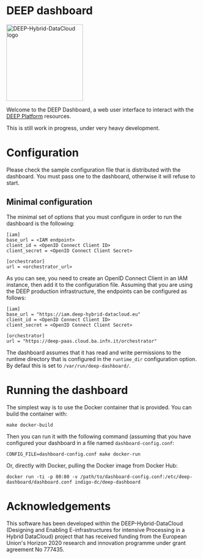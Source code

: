 # DEEP dashboard

<img src="https://marketplace.deep-hybrid-datacloud.eu/images/logo-deep.png" width=200 alt="DEEP-Hybrid-DataCloud logo"/>

Welcome to the DEEP Dashboard, a web user interface to interact with the
[DEEP Platform](https://deep-hybrid-datacloud.eu/the-platform/) resources.

This is still work in progress, under very heavy development.

# Configuration

Please check the sample configuration file that is distributed with the
dashboard. You must pass one to the dashboard, otherwise it will refuse to
start.

## Minimal configuration

The minimal set of options that you must configure in order to run the
dashboard is the following:

    [iam]
    base_url = <IAM endpoint>
    client_id = <OpenID Connect Client ID>
    client_secret = <OpenID Connect Client Secret>

    [orchestrator]
    url = <orchestrator_url>

As you can see, you need to create an OpenID Connect Client in an IAM instance,
then add it to the configuration file. Assuming that you are using the DEEP
production infrastructure, the endpoints can be configured as follows:

    [iam]
    base_url = "https://iam.deep-hybrid-datacloud.eu"
    client_id = <OpenID Connect Client ID>
    client_secret = <OpenID Connect Client Secret>

    [orchestrator]
    url = "https://deep-paas.cloud.ba.infn.it/orchestrator"

The dashboard assumes that it has read and write permissions to the runtime
directory that is configured in the `runtime_dir` configuration option. By
defaul this is set to `/var/run/deep-dashboard/`.

# Running the dashboard

The simplest way is to use the Docker container that is provided. You can build
the container with:

    make docker-build

Then you can run it with the following command (assuming that you have
configured your dashboard in a file named `dashboard-config.conf`:

    CONFIG_FILE=dashboard-config.conf make docker-run

Or, directly with Docker, pulling the Docker image from Docker Hub:

    docker run -ti -p 80:80 -v /path/to/dashboard-config.conf:/etc/deep-dashboard/dashboard.conf indigo-dc/deep-dashboard

# Acknowledgements

This software has been developed within the DEEP-Hybrid-DataCloud (Designing
and Enabling E-infrastructures for intensive Processing in a Hybrid DataCloud)
project that has received funding from the European Union's Horizon 2020
research and innovation programme under grant agreement No 777435.

